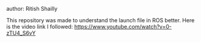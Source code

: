 author: Ritish Shailly

This repository was made to understand the launch file in ROS better.
Here is the video link I followed:
https://www.youtube.com/watch?v=0-zTU4_S6vY


